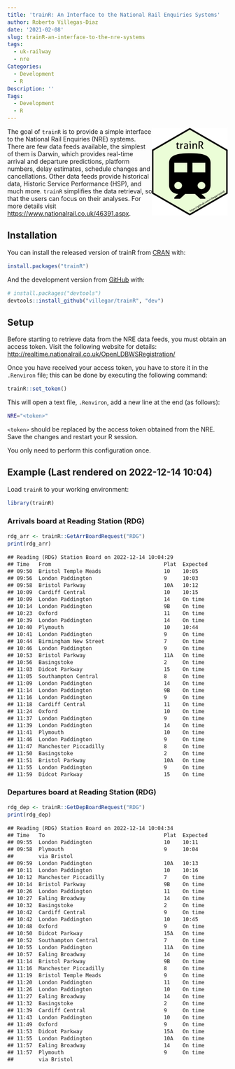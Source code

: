 ```yaml
---
title: 'trainR: An Interface to the National Rail Enquiries Systems'
author: Roberto Villegas-Diaz
date: '2021-02-08'
slug: trainR-an-interface-to-the-nre-systems
tags:
  - uk-railway
  - nre
Categories:
  - Development
  - R
Description: ''
Tags:
  - Development
  - R
---
```


<img src="https://raw.githubusercontent.com/villegar/trainR/main/inst/images/logo.png" alt="logo" align="right" height=200px/>

The goal of `trainR` is to provide a simple interface to the 
National Rail Enquiries (NRE) systems. There are few data feeds 
available, the simplest of them is Darwin, which provides real-time 
arrival and departure predictions, platform numbers, delay estimates, 
schedule changes and cancellations. Other data feeds provide historical 
data, Historic Service Performance (HSP), and much more. `trainR` 
simplifies the data retrieval, so that the users can focus on their 
analyses. For more details visit 
https://www.nationalrail.co.uk/46391.aspx.

## Installation

You can install the released version of trainR from [CRAN](https://CRAN.R-project.org) with:

``` r
install.packages("trainR")
```

And the development version from [GitHub](https://github.com/) with:

``` r
# install.packages("devtools")
devtools::install_github("villegar/trainR", "dev")
```

## Setup
Before starting to retrieve data from the NRE data feeds, you must obtain an access token. 
Visit the following website for details: http://realtime.nationalrail.co.uk/OpenLDBWSRegistration/

Once you have received your access token, you have to store it in the `.Renviron` file; this can be 
done by executing the following command:


```r
trainR::set_token()
```

This will open a text file, `.Renviron`, add a new line at the end (as follows):

```bash
NRE="<token>"
```

`<token>` should be replaced by the access token obtained from the NRE. Save the changes and restart 
your R session.

You only need to perform this configuration once.

## Example (Last rendered on 2022-12-14 10:04)

Load `trainR` to your working environment:

```r
library(trainR)
```

### Arrivals board at Reading Station (RDG)


```r
rdg_arr <- trainR::GetArrBoardRequest("RDG")
print(rdg_arr)
```

```
## Reading (RDG) Station Board on 2022-12-14 10:04:29
## Time   From                                    Plat  Expected
## 09:50  Bristol Temple Meads                    10    10:05
## 09:56  London Paddington                       9     10:03
## 09:58  Bristol Parkway                         10A   10:12
## 10:09  Cardiff Central                         10    10:15
## 10:09  London Paddington                       14    On time
## 10:14  London Paddington                       9B    On time
## 10:23  Oxford                                  11    On time
## 10:39  London Paddington                       14    On time
## 10:40  Plymouth                                10    10:44
## 10:41  London Paddington                       9     On time
## 10:44  Birmingham New Street                   7     On time
## 10:46  London Paddington                       9     On time
## 10:53  Bristol Parkway                         11A   On time
## 10:56  Basingstoke                             2     On time
## 11:03  Didcot Parkway                          15    On time
## 11:05  Southampton Central                     8     On time
## 11:09  London Paddington                       14    On time
## 11:14  London Paddington                       9B    On time
## 11:16  London Paddington                       9     On time
## 11:18  Cardiff Central                         11    On time
## 11:24  Oxford                                  10    On time
## 11:37  London Paddington                       9     On time
## 11:39  London Paddington                       14    On time
## 11:41  Plymouth                                10    On time
## 11:46  London Paddington                       9     On time
## 11:47  Manchester Piccadilly                   8     On time
## 11:50  Basingstoke                             2     On time
## 11:51  Bristol Parkway                         10A   On time
## 11:55  London Paddington                       9     On time
## 11:59  Didcot Parkway                          15    On time
```

### Departures board at Reading Station (RDG)


```r
rdg_dep <- trainR::GetDepBoardRequest("RDG")
print(rdg_dep)
```

```
## Reading (RDG) Station Board on 2022-12-14 10:04:34
## Time   To                                      Plat  Expected
## 09:55  London Paddington                       10    10:11
## 09:58  Plymouth                                9     10:04
##        via Bristol                             
## 09:59  London Paddington                       10A   10:13
## 10:11  London Paddington                       10    10:16
## 10:12  Manchester Piccadilly                   7     On time
## 10:14  Bristol Parkway                         9B    On time
## 10:26  London Paddington                       11    On time
## 10:27  Ealing Broadway                         14    On time
## 10:32  Basingstoke                             2     On time
## 10:42  Cardiff Central                         9     On time
## 10:42  London Paddington                       10    10:45
## 10:48  Oxford                                  9     On time
## 10:50  Didcot Parkway                          15A   On time
## 10:52  Southampton Central                     7     On time
## 10:55  London Paddington                       11A   On time
## 10:57  Ealing Broadway                         14    On time
## 11:14  Bristol Parkway                         9B    On time
## 11:16  Manchester Piccadilly                   8     On time
## 11:19  Bristol Temple Meads                    9     On time
## 11:20  London Paddington                       11    On time
## 11:26  London Paddington                       10    On time
## 11:27  Ealing Broadway                         14    On time
## 11:32  Basingstoke                             2     On time
## 11:39  Cardiff Central                         9     On time
## 11:43  London Paddington                       10    On time
## 11:49  Oxford                                  9     On time
## 11:53  Didcot Parkway                          15A   On time
## 11:55  London Paddington                       10A   On time
## 11:57  Ealing Broadway                         14    On time
## 11:57  Plymouth                                9     On time
##        via Bristol
```
